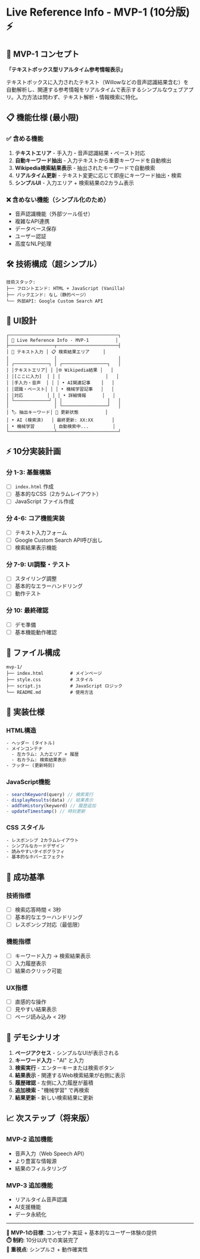 # Live Reference Info - MVP-1 (10分版) ⚡

## 🎯 MVP-1 コンセプト
**「テキストボックス型リアルタイム参考情報表示」**

テキストボックスに入力されたテキスト（Willowなどの音声認識結果含む）を自動解析し、関連する参考情報をリアルタイムで表示するシンプルなウェブアプリ。入力方法は問わず、テキスト解析・情報検索に特化。

## 📋 機能仕様 (最小限)

### ✅ 含める機能
1. **テキストエリア** - 手入力・音声認識結果・ペースト対応
2. **自動キーワード抽出** - 入力テキストから重要キーワードを自動検出
3. **Wikipedia検索結果表示** - 抽出されたキーワードで自動検索
4. **リアルタイム更新** - テキスト変更に応じて即座にキーワード抽出・検索
5. **シンプルUI** - 入力エリア + 検索結果の2カラム表示

### ❌ 含めない機能（シンプル化のため）
- 音声認識機能（外部ツール任せ）
- 複雑なAPI連携
- データベース保存
- ユーザー認証
- 高度なNLP処理

## 🛠️ 技術構成（超シンプル）

```
技術スタック:
├── フロントエンド: HTML + JavaScript (Vanilla)
├── バックエンド: なし（静的ページ）
└── 外部API: Google Custom Search API
```

## 📐 UI設計

```
┌─────────────────────────────────────────┐
│ 🎤 Live Reference Info - MVP-1          │
├─────────────────┬───────────────────────┤
│ 📝 テキスト入力 │ 📋 検索結果エリア     │
│                 │                       │
│ ┌─────────────┐ │ ┌─────────────────┐   │
│ │テキストエリア│ │ │🌐 Wikipedia結果 │   │
│ │[ここに入力]  │ │ │                 │   │
│ │手入力・音声  │ │ │ • AI関連記事    │   │
│ │認識・ペースト│ │ │ • 機械学習記事   │   │
│ │対応         │ │ │ • 詳細情報      │   │
│ └─────────────┘ │ │                 │   │
│                 │ └─────────────────┘   │
│ 🏷️ 抽出キーワード│ 🔄 更新状態          │
│ • AI (検索済)   │ 最終更新: XX:XX       │
│ • 機械学習       │ 自動検索中...         │
└─────────────────┴───────────────────────┘
```

## ⚡ 10分実装計画

### 分 1-3: 基盤構築
- [ ] `index.html` 作成
- [ ] 基本的なCSS（2カラムレイアウト）
- [ ] JavaScript ファイル作成

### 分 4-6: コア機能実装
- [ ] テキスト入力フォーム
- [ ] Google Custom Search API呼び出し
- [ ] 検索結果表示機能

### 分 7-9: UI調整・テスト
- [ ] スタイリング調整
- [ ] 基本的なエラーハンドリング
- [ ] 動作テスト

### 分 10: 最終確認
- [ ] デモ準備
- [ ] 基本機能動作確認

## 📁 ファイル構成

```
mvp-1/
├── index.html          # メインページ
├── style.css           # スタイル
├── script.js           # JavaScript ロジック
└── README.md           # 使用方法
```

## 🔧 実装仕様

### HTML構造
```html
- ヘッダー (タイトル)
- メインコンテナ
  - 左カラム: 入力エリア + 履歴
  - 右カラム: 検索結果表示
- フッター (更新時刻)
```

### JavaScript機能
```javascript
- searchKeyword(query) // 検索実行
- displayResults(data) // 結果表示
- addToHistory(keyword) // 履歴追加
- updateTimestamp() // 時刻更新
```

### CSS スタイル
```css
- レスポンシブ 2カラムレイアウト
- シンプルなカードデザイン
- 読みやすいタイポグラフィ
- 基本的なホバーエフェクト
```

## 🎯 成功基準

### 技術指標
- [ ] 検索応答時間 < 3秒
- [ ] 基本的なエラーハンドリング
- [ ] レスポンシブ対応（最低限）

### 機能指標
- [ ] キーワード入力 → 検索結果表示
- [ ] 入力履歴表示
- [ ] 結果のクリック可能

### UX指標
- [ ] 直感的な操作
- [ ] 見やすい結果表示
- [ ] ページ読み込み < 2秒

## 🚀 デモシナリオ

1. **ページアクセス** - シンプルなUIが表示される
2. **キーワード入力** - "AI" と入力
3. **検索実行** - エンターキーまたは検索ボタン
4. **結果表示** - 関連するWeb検索結果が右側に表示
5. **履歴確認** - 左側に入力履歴が蓄積
6. **追加検索** - "機械学習" で再検索
7. **結果更新** - 新しい検索結果に更新

## 📈 次ステップ（将来版）

### MVP-2 追加機能
- 音声入力（Web Speech API）
- より豊富な情報源
- 結果のフィルタリング

### MVP-3 追加機能
- リアルタイム音声認識
- AI支援機能
- データ永続化

---

**🎯 MVP-1の目標**: コンセプト実証 + 基本的なユーザー体験の提供  
**⏱️ 制約**: 10分以内での実装完了  
**🎨 重視点**: シンプルさ + 動作確実性 
